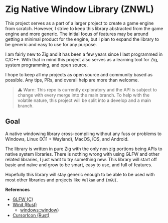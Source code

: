 # Zig Native Window Library (ZNWL)

This project serves as a part of a larger project to create a game engine from scratch. However, I strive to keep this library abstracted from the game engine and more generic. The initial focus of features may be around getting a minimal product for the engine, but I plan to expand the library to be generic and easy to use for any purpose.

I am fairly new to Zig and it has been a few years since I last programmed in C/C++. With that in mind this project also serves as a learning tool for Zig, system programming, and open source.

I hope to keep all my projects as open source and community based as possible. Any tips, PRs, and overall help are more than welcome.

> ⚠️ Warn: This repo is currently exploratory and the API is subject to change with every merge into the main branch. To help with the volatile nature, this project will be split into a develop and a main branch.

## Goal

A native windowing library cross-compiling without any fuss or problems to Windows, Linux (X11 + Wayland), MacOS, iOS, and Android.

The library is written in pure Zig with the only non zig portions being APIs to native system libraries. There is nothing wrong with using GLFW and other related libraries, I just want to try something new. This library will start off basic and naïve and grow to be smart, easy to use, and full of features.

Hopefully this library will stay generic enough to be able to be used with most other libraries and projects like `Vulkan` and `ImGUI`.

**References**

- [GLFW (C)](https://www.glfw.org/docs/3.3/window_guide.html)
- [Winit (Rust)](https://github.com/rust-windowing/winit)
  - [windows::window](https://github.com/rust-windowing/winit/blob/4cd6877e8e19e7e1ba957a409394dca1af4afcdd/src/platform_impl/windows/window.rs#L432))
- [CursorIcon (Rust)](https://docs.rs/cursor-icon/latest/cursor_icon/)
